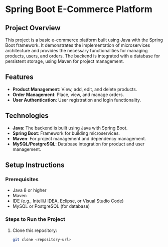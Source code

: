 # Spring Boot E-Commerce Platform

## Project Overview
This project is a basic e-commerce platform built using Java with the Spring Boot framework. It demonstrates the implementation of microservices architecture and provides the necessary functionalities for managing products, users, and orders. The backend is integrated with a database for persistent storage, using Maven for project management.

## Features
- **Product Management**: View, add, edit, and delete products.
- **Order Management**: Place, view, and manage orders.
- **User Authentication**: User registration and login functionality.

## Technologies
- **Java**: The backend is built using Java with Spring Boot.
- **Spring Boot**: Framework for building microservices.
- **Maven**: For project management and dependency management.
- **MySQL/PostgreSQL**: Database integration for product and user management.

## Setup Instructions

### Prerequisites
- Java 8 or higher
- Maven
- IDE (e.g., IntelliJ IDEA, Eclipse, or Visual Studio Code)
- MySQL or PostgreSQL (for database)

### Steps to Run the Project
1. Clone this repository:
   ```bash
   git clone <repository-url>
